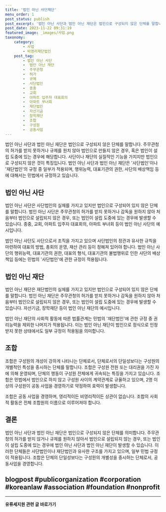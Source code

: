 ```yaml
---
title: '법인 아닌 사단재단'
menu_order: 1
post_status: publish
post_excerpt: '법인 아닌 사단과 법인 아닌 재단은 법인으로 구성되지 않은 단체를 말합니다. 주무관청의 허가를 받지 못하거나 규제를 원치 않아 법인으로 만들지 않은 경우, 혹은 법인이 설립 도중에 있는 경우에 해당합니다. 사단이나 재단의 실질적인 기능을 가지지만 법인으로 구성되지 않은 것이 특징입니다. 법인 아닌 사단과 법인 아닌 재단은  사단법인 이나  재단법인 의 규정 중 일부가 적용되며, 행위능력, 대표기관의 권한, 사단의 배상책임 등에 대해서는 민법에서 규정하고 있습니다.'
post_date: 2023-11-22 09:31:19
featured_image: _images/사업.png
taxonomy:
    category:
        - 사업
        - 비영리재단법인
    post_tag:
        - 법인 아닌 사단
        -  법인 아닌 재단
        -  주무관청
        -  허가
        -  규제
        -  사단법인
        -  종중
        -  교회
        -  아파트 입주자 대표회의
        -  아파트 부녀회
        -  재단법인
        -  자선기금
        -  장학재단
        -  조합
        -  구성원
        -  공동사업
---
```



법인 아닌 사단과 법인 아닌 재단은 법인으로 구성되지 않은 단체를 말합니다. 주무관청의 허가를 받지 못하거나 규제를 원치 않아 법인으로 만들지 않은 경우, 혹은 법인이 설립 도중에 있는 경우에 해당합니다. 사단이나 재단의 실질적인 기능을 가지지만 법인으로 구성되지 않은 것이 특징입니다. 법인 아닌 사단과 법인 아닌 재단은 '사단법인'이나 '재단법인'의 규정 중 일부가 적용되며, 행위능력, 대표기관의 권한, 사단의 배상책임 등에 대해서는 민법에서 규정하고 있습니다.

## 법인 아닌 사단

법인 아닌 사단은 사단법인의 실체를 가지고 있지만 법인으로 구성되어 있지 않은 단체를 말합니다. 법인 아닌 사단은 주무관청의 허가를 받지 못하거나 감독을 원하지 않아 처음부터 법인으로 설립되지 않은 경우, 또는 법인이 설립 도중에 있는 경우에 발생할 수 있습니다. 종중, 교회, 아파트 입주자 대표회의, 아파트 부녀회 등이 법인 아닌 사단의 예시입니다. 

법인 아닌 사단도 사단으로서 조직을 가지고 있으며 사단법인의 정관과 유사한 규칙을 마련하여 대표의 방법, 총회의 운영, 재산 관리 등이 정해져 있어야 합니다. 법인 아닌 사단의 행위능력, 대표기관의 권한, 대표의 형식, 대표기관의 불법행위로 인한 사단의 배상책임 등에는 민법의 '사단법인'에 관한 규정이 적용됩니다. 

## 법인 아닌 재단

법인 아닌 재단은 재단법인의 실체를 가지고 있지만 법인으로 구성되어 있지 않은 단체를 말합니다. 법인 아닌 재단은 주무관청의 허가를 받지 못하거나 감독을 원하지 않아 처음부터 법인으로 설립되지 않은 경우, 또는 법인이 설립 도중에 있는 경우에 발생할 수 있습니다. 자선기금, 장학재단 등이 법인 아닌 재단의 예시입니다.

법인 아닌 재단의 사회적 활동에 따른 법률관계는 민법의 '재단법인'에 관한 규정 중 권리능력을 제외한 나머지가 적용됩니다. 이는 법인 아닌 재단이 법인으로 정식으로 인정받지 못한 상태에서도 일부 규정이 적용됨을 의미합니다.

## 조합

조합은 구성원의 개성이 강하게 나타나는 단체로서, 단체로서의 단일성보다는 구성원의 개별적인 특성을 중시하는 단체를 말합니다. 조합은 구성원 전원 또는 대리권을 가진 자에 의해 운영되며, 단체의 행동이 구성원 전체에게 귀속되는 특징을 가지고 있습니다. 조합은 민법에서 법인으로 하지 않고 구성원 사이의 계약관계로 규율하고 있으며, 2명 이상의 구성원이 공동 사업을 경영하기로 약정하여 효력이 발생합니다.

조합은 공동 사업을 경영하며, 영리적이든 비영리적이든 상관이 없습니다. 조합의 사회적 활동은 전체 조합원의 이름으로 이루어져야 합니다.

## 결론

법인 아닌 사단과 법인 아닌 재단은 법인으로 구성되지 않은 단체를 의미합니다. 주무관청의 허가를 받지 않거나 규제를 원하지 않아서 법인으로 설립되지 않는 경우, 또는 법인이 설립 도중에 있는 경우에 법인 아닌 사단과 법인 아닌 재단이 발생할 수 있습니다. 이러한 단체들은 사단법인이나 재단법인과 유사한 구조를 가지고 있으며, 일부 민법 규정이 적용됩니다. 조합은 단체의 단일성보다는 구성원의 개별성을 중시하는 단체로서, 공동사업을 경영합니다.

## blogpost #publicorganization #corporation #koreanlaw #association #foundation #nonprofit
<!-- wp:separator -->
<hr class="wp-block-separator has-alpha-channel-opacity"/>
<!-- /wp:separator -->

<!-- wp:group {"backgroundColor":"base","layout":{"type":"constrained"}} -->
<div class="wp-block-group has-base-background-color has-background"><!-- wp:paragraph {"align":"center","fontSize":"medium"} -->
<p class="has-text-align-center has-large-font-size"><strong>유류세지원 관련 글 바로가기</strong></p>
<!-- /wp:paragraph -->


<!-- wp:latest-posts
{"categories":[{"id":14360,"count":19,"description":"","link":"https://uknowlaw.com/category/%ec%9c%a0%eb%a5%98%ec%84%b8%ec%a7%80%ec%9b%90/","name":"유류세지원","slug":"유류세지원","taxonomy":"category","parent":0,"meta":[],"_links":{"self":[{"href":"https://uknowlaw.com/wp-json/wp/v2/categories/14360"}],"collection":[{"href":"https://uknowlaw.com/wp-json/wp/v2/categories"}],"about":[{"href":"https://uknowlaw.com/wp-json/wp/v2/taxonomies/category"}],"wp:post_type":[{"href":"https://uknowlaw.com/wp-json/wp/v2/posts?categories=14360"}],"curies":[{"name":"wp","href":"https://api.w.org/{rel}","templated":true}]}}],"postsToShow":100,"excerptLength":28,"postLayout":"grid","columns":2,"featuredImageAlign":"left","featuredImageSizeSlug":"large","fontSize":"small"} /--></div>
<!-- /wp:group -->